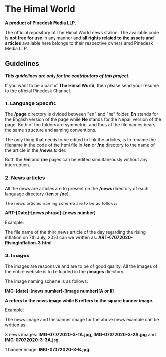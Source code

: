 # The Himal World
**A product of Pinedesk Media LLP.**

The official repository of The Himal World news station. The available code is **not free for use** in any manner and **all rights related to the assets and articles** available here belongs to their respective owners amd Pinedesk Media LLP.

## Guidelines

_**This guidelines are only for the contributors of this project.**_

If you want to be a part of **The Himal World**, then please send your resume to the official Pinedesk Channel.


### 1. Language Specific

The **/page** directory is divided between "en" and "ne" folder. **En** stands for the English version of the page while **Ne** stands for the Nepali version of the page. Both of the folders are symmetric, and thus all the file names bears the same structure and naming conventions.

The only thing that needs to be edited to link the articles, is to rename the filename in the code of the html file in **/en** or **/ne** directory to the name of the article in the **/news** folder.

Both the **/en** and **/ne** pages can be edited simultaneously without any interruption.


### 2. News articles
All the news are articles are to present on the **/news** directory of each language directory (**/en** or **/ne**).

The news articles naming scheme are to be as follows:

**ART-[Date]-[news phrase]-[news number]**

Example: 

The file name of the third news article of the day regarding the rising inflation on 7th July, 2020 can we written as: **ART-07072020-RisingInflation-3.html**


### 3. Images

The images are responsive and are to be of good quality. All the images of the entire website is to be loaded in the **/images** directory. 

The image naming scheme is as follows:

**IMG-[date]-[news number]-[image number][A or B]**

**A refers to the news image while B reffers to the square banner image.**

Example: 

The news image and the banner image for the above news example can be written as:

3 news images: **IMG-07072020-3-1A.jpg**, **IMG-07072020-3-2A.jpg** and **IMG-07072020-3-3A.jpg**.

1 banner image: **IMG-07072020-3-B.jpg**.

